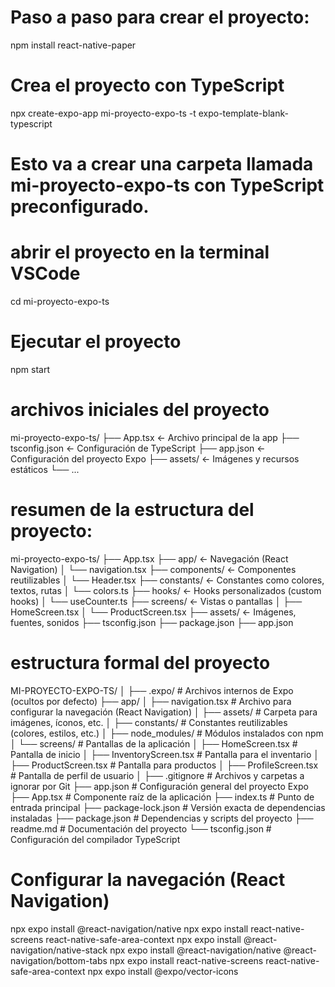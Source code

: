 # Paso a paso para crear el proyecto:

npm install react-native-paper

# Crea el proyecto con TypeScript

npx create-expo-app mi-proyecto-expo-ts -t expo-template-blank-typescript

# Esto va a crear una carpeta llamada mi-proyecto-expo-ts con TypeScript preconfigurado.

# abrir el proyecto en la terminal VSCode

cd mi-proyecto-expo-ts

# Ejecutar el proyecto

npm start

# archivos iniciales del proyecto

mi-proyecto-expo-ts/
├── App.tsx ← Archivo principal de la app
├── tsconfig.json ← Configuración de TypeScript
├── app.json ← Configuración del proyecto Expo
├── assets/ ← Imágenes y recursos estáticos
└── ...

# resumen de la estructura del proyecto:

mi-proyecto-expo-ts/
├── App.tsx
├── app/ ← Navegación (React Navigation)
│ └── navigation.tsx
├── components/ ← Componentes reutilizables
│ └── Header.tsx
├── constants/ ← Constantes como colores, textos, rutas
│ └── colors.ts
├── hooks/ ← Hooks personalizados (custom hooks)
│ └── useCounter.ts
├── screens/ ← Vistas o pantallas
│ ├── HomeScreen.tsx
│ └── ProductScreen.tsx
├── assets/ ← Imágenes, fuentes, sonidos
├── tsconfig.json
├── package.json
├── app.json

# estructura formal del proyecto

MI-PROYECTO-EXPO-TS/
│
├── .expo/ # Archivos internos de Expo (ocultos por defecto)
├── app/
│ ├── navigation.tsx # Archivo para configurar la navegación (React Navigation)
│ ├── assets/ # Carpeta para imágenes, íconos, etc.
│ ├── constants/ # Constantes reutilizables (colores, estilos, etc.)
│ ├── node_modules/ # Módulos instalados con npm
│ └── screens/ # Pantallas de la aplicación
│ ├── HomeScreen.tsx # Pantalla de inicio
│ ├── InventoryScreen.tsx # Pantalla para el inventario
│ ├── ProductScreen.tsx # Pantalla para productos
│ ├── ProfileScreen.tsx # Pantalla de perfil de usuario
│
├── .gitignore # Archivos y carpetas a ignorar por Git
├── app.json # Configuración general del proyecto Expo
├── App.tsx # Componente raíz de la aplicación
├── index.ts # Punto de entrada principal
├── package-lock.json # Versión exacta de dependencias instaladas
├── package.json # Dependencias y scripts del proyecto
├── readme.md # Documentación del proyecto
└── tsconfig.json # Configuración del compilador TypeScript

# Configurar la navegación (React Navigation)

npx expo install @react-navigation/native
npx expo install react-native-screens react-native-safe-area-context
npx expo install @react-navigation/native-stack
npx expo install @react-navigation/native @react-navigation/bottom-tabs
npx expo install react-native-screens react-native-safe-area-context
npx expo install @expo/vector-icons
